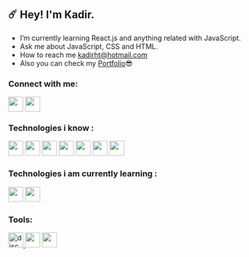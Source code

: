 <h2>☄️ Hey! I'm Kadir.</h2>
<ul>
 <li>I’m currently learning React.js and anything related with JavaScript.</li>
 <li>Ask me about JavaScript, CSS and HTML.</li>
 <li>How to reach me <a href="">kadirht@hotmail.com</a></li>
 <li>Also you can check my <a href="https://kadirk-portfolio.netlify.app/">Portfolio</a>😎</li>
</ul>
<h3 align="left">Connect with me:</h3>
<p align="left">
<a href="https://www.linkedin.com/in/kadir-karabacak-/" target="blank" rel=”noopener”><img align="center" src="https://upload.wikimedia.org/wikipedia/commons/thumb/c/ca/LinkedIn_logo_initials.png/640px-LinkedIn_logo_initials.png" alt="" height="30" width="30" /></a>
<a href="https://www.instagram.com/kadir_krbck_/" target="blank" rel=”noopener”><img align="center" src="https://upload.wikimedia.org/wikipedia/commons/thumb/e/e7/Instagram_logo_2016.svg/1200px-Instagram_logo_2016.svg.png" alt="" height="30" width="30" /></a>
</p>

<h3 align="left">Technologies i know :</h3>
<p align="left"> 
<!-- <img src="https://cdn.jsdelivr.net/gh/devicons/devicon/icons/react/react-original.svg" width="30" height="30"/>         -->
<img src="https://cdn.jsdelivr.net/gh/devicons/devicon/icons/javascript/javascript-original.svg" width="30" height="30"/>         
<img src="https://cdn.jsdelivr.net/gh/devicons/devicon/icons/git/git-original.svg" width="30" height="30" />         
<img src="https://cdn.jsdelivr.net/gh/devicons/devicon/icons/bootstrap/bootstrap-original.svg" width="30" height="30"  />          
<img src="https://cdn.jsdelivr.net/gh/devicons/devicon/icons/css3/css3-original.svg" width="30" height="30" /> 
<img src="https://cdn.jsdelivr.net/gh/devicons/devicon/icons/html5/html5-original.svg" width="30" height="30" />         
<img src="https://cdn.jsdelivr.net/gh/devicons/devicon/icons/sass/sass-original.svg" width="30" height="30" />
<img src="https://cdn.jsdelivr.net/gh/devicons/devicon/icons/npm/npm-original-wordmark.svg" width="30" height="30" />
 </p>

<h3 align="left">Technologies i am currently learning :</h3>
<p align="left">
<img src="https://cdn.jsdelivr.net/gh/devicons/devicon/icons/react/react-original.svg" width="30" height="30" />
<img src="https://cdn.jsdelivr.net/gh/devicons/devicon/icons/redux/redux-original.svg" width="30" height="30" />
</p>
 
<h3 align="left">Tools:</h3>
<p align="left">
<a href="https://discord.com/" target="_blank" rel=”noopener”> <img src="https://cdn4.iconfinder.com/data/icons/logos-and-brands/512/91_Discord_logo_logos-512.png" alt="discord" width="30" height="30"/> </a> 
<img src="https://cdn.jsdelivr.net/gh/devicons/devicon/icons/canva/canva-original.svg" width="30" height="30"/>
<img src="https://cdn.jsdelivr.net/gh/devicons/devicon/icons/vscode/vscode-original-wordmark.svg" width="30" height="30"/>
</p>
